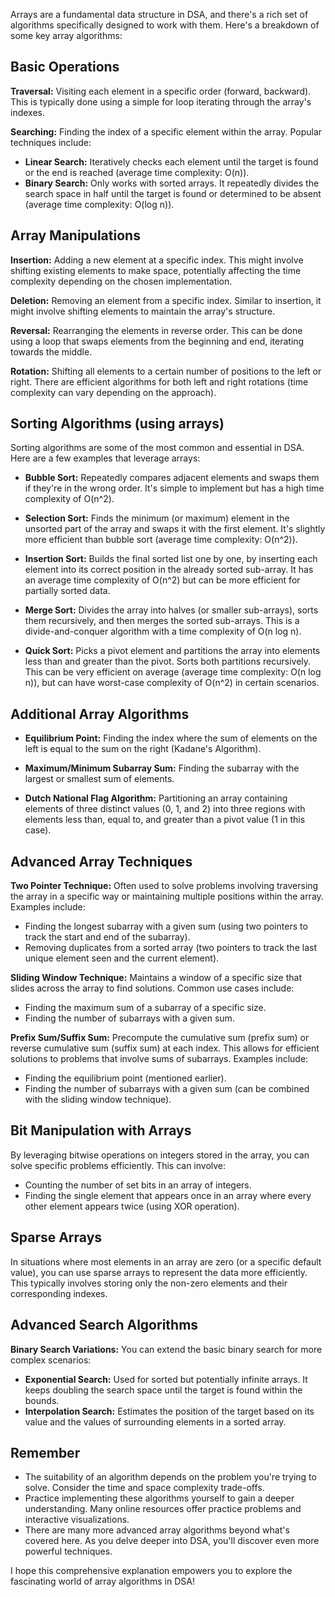Arrays are a fundamental data structure in DSA, and there's a rich set of algorithms specifically designed to work with them. 
Here's a breakdown of some key array algorithms:

## Basic Operations

**Traversal:** Visiting each element in a specific order (forward, backward). This is typically done using a simple for loop iterating through the array's indexes.

**Searching:** Finding the index of a specific element within the array. Popular techniques include:

- **Linear Search:** Iteratively checks each element until the target is found or the end is reached (average time complexity: O(n)).
- **Binary Search:** Only works with sorted arrays. It repeatedly divides the search space in half until the target is found or determined to be absent (average time complexity: O(log n)).

## Array Manipulations

**Insertion:** Adding a new element at a specific index. This might involve shifting existing elements to make space, potentially affecting the time complexity depending on the chosen implementation.

**Deletion:** Removing an element from a specific index. Similar to insertion, it might involve shifting elements to maintain the array's structure.

**Reversal:** Rearranging the elements in reverse order. This can be done using a loop that swaps elements from the beginning and end, iterating towards the middle.

**Rotation:** Shifting all elements to a certain number of positions to the left or right. There are efficient algorithms for both left and right rotations (time complexity can vary depending on the approach).

## Sorting Algorithms (using arrays)

Sorting algorithms are some of the most common and essential in DSA. Here are a few examples that leverage arrays:

- **Bubble Sort:** Repeatedly compares adjacent elements and swaps them if they're in the wrong order. It's simple to implement but has a high time complexity of O(n^2).

- **Selection Sort:** Finds the minimum (or maximum) element in the unsorted part of the array and swaps it with the first element. It's slightly more efficient than bubble sort (average time complexity: O(n^2)).

- **Insertion Sort:** Builds the final sorted list one by one, by inserting each element into its correct position in the already sorted sub-array. It has an average time complexity of O(n^2) but can be more efficient for partially sorted data.

- **Merge Sort:** Divides the array into halves (or smaller sub-arrays), sorts them recursively, and then merges the sorted sub-arrays. This is a divide-and-conquer algorithm with a time complexity of O(n log n).

- **Quick Sort:** Picks a pivot element and partitions the array into elements less than and greater than the pivot. Sorts both partitions recursively. This can be very efficient on average (average time complexity: O(n log n)), but can have worst-case complexity of O(n^2) in certain scenarios.

## Additional Array Algorithms

- **Equilibrium Point:** Finding the index where the sum of elements on the left is equal to the sum on the right (Kadane's Algorithm).

- **Maximum/Minimum Subarray Sum:** Finding the subarray with the largest or smallest sum of elements.

- **Dutch National Flag Algorithm:** Partitioning an array containing elements of three distinct values (0, 1, and 2) into three regions with elements less than, equal to, and greater than a pivot value (1 in this case).

## Advanced Array Techniques

**Two Pointer Technique:** Often used to solve problems involving traversing the array in a specific way or maintaining multiple positions within the array. Examples include:
- Finding the longest subarray with a given sum (using two pointers to track the start and end of the subarray).
- Removing duplicates from a sorted array (two pointers to track the last unique element seen and the current element).

**Sliding Window Technique:** Maintains a window of a specific size that slides across the array to find solutions. Common use cases include:
- Finding the maximum sum of a subarray of a specific size.
- Finding the number of subarrays with a given sum.

**Prefix Sum/Suffix Sum:** Precompute the cumulative sum (prefix sum) or reverse cumulative sum (suffix sum) at each index. This allows for efficient solutions to problems that involve sums of subarrays. Examples include:
- Finding the equilibrium point (mentioned earlier).
- Finding the number of subarrays with a given sum (can be combined with the sliding window technique).

## Bit Manipulation with Arrays

By leveraging bitwise operations on integers stored in the array, you can solve specific problems efficiently. This can involve:
- Counting the number of set bits in an array of integers.
- Finding the single element that appears once in an array where every other element appears twice (using XOR operation).

## Sparse Arrays

In situations where most elements in an array are zero (or a specific default value), you can use sparse arrays to represent the data more efficiently. This typically involves storing only the non-zero elements and their corresponding indexes.

## Advanced Search Algorithms

**Binary Search Variations:** You can extend the basic binary search for more complex scenarios:
- **Exponential Search:** Used for sorted but potentially infinite arrays. It keeps doubling the search space until the target is found within the bounds.
- **Interpolation Search:** Estimates the position of the target based on its value and the values of surrounding elements in a sorted array.

## Remember

- The suitability of an algorithm depends on the problem you're trying to solve. Consider the time and space complexity trade-offs.
- Practice implementing these algorithms yourself to gain a deeper understanding. Many online resources offer practice problems and interactive visualizations.
- There are many more advanced array algorithms beyond what's covered here. As you delve deeper into DSA, you'll discover even more powerful techniques.

I hope this comprehensive explanation empowers you to explore the fascinating world of array algorithms in DSA!
